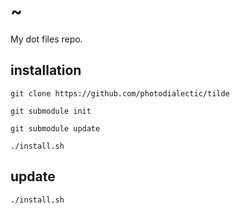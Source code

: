 # ~
My dot files repo.

## installation
`git clone https://github.com/photodialectic/tilde`

`git submodule init` 

`git submodule update`

`./install.sh`

## update

`./install.sh`

